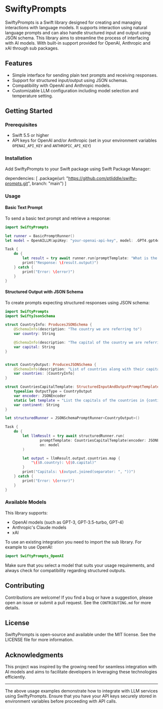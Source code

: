 # SwiftyPrompts

SwiftyPrompts is a Swift library designed for creating and managing interactions with language models. It supports
interaction using natural language prompts and can also handle structured input and output using JSON schema. This
library aims to streamline the process of interfacing with AI models. With built-in support provided for OpenAI,
Anthropic and xAI through sub packages.

## Features

- Simple interface for sending plain text prompts and receiving responses.
- Support for structured input/output using JSON schemas.
- Compatibility with OpenAI and Anthropic models.
- Customizable LLM configuration including model selection and temperature setting.

## Getting Started

### Prerequisites

- Swift 5.5 or higher
- API keys for OpenAI and/or Anthropic (set in your environment variables `OPENAI_API_KEY` and `ANTHROPIC_API_KEY`)

### Installation

Add SwiftyPrompts to your Swift package using Swift Package Manager:

dependencies: [
.package(url: "https://github.com/ptliddle/swifty-prompts.git", branch: "main")
]

### Usage

#### Basic Text Prompt

To send a basic text prompt and retrieve a response:

```swift
import SwiftyPrompts

let runner = BasicPromptRunner()
let model = OpenAILLM(apiKey: "your-openai-api-key", model: .GPT4.gpt4oLatest, temperature: 0.0)

Task {
    do {
        let result = try await runner.run(promptTemplate: "What is the capital of France?", on: model)
        print("Response: \(result.output)")
    } catch {
        print("Error: \(error)")
    }
}
```

#### Structured Output with JSON Schema

To create prompts expecting structured responses using JSON schema:

```swift
import SwiftyPrompts
import SwiftyJsonSchema

struct CountryInfo: ProducesJSONSchema {
    @SchemaInfo(description: "The country we are referring to")
    var country: String

    @SchemaInfo(description: "The capital of the country we are referring to")
    var capital: String
}


struct CountryOutput: ProducesJSONSchema {
    @SchemaInfo(description: "List of countries along with their capitals")
    var countries: [CountryInfo]
}

struct CountriesCapitalTemplate: StructuredInputAndOutputPromptTemplate {
    typealias OutputType = CountryOutput
    var encoder: JSONEncoder
    static let template = "List the capitals of the countries in {continent}"
    var continent: String
}

let structuredRunner = JSONSchemaPromptRunner<CountryOutput>()

Task {
    do {
        let llmResult = try await structuredRunner.run(
                promptTemplate: CountriesCapitalTemplate(encoder: JSONEncoder(), continent: "Europe"),
                on: model
        )

        let output = llmResult.output.countries.map {
            "\($0.country): \($0.capital)"
        }
        print("Capitals: \(output.joined(separator: ", "))")
    } catch {
        print("Error: \(error)")
    }
}

```

### Available Models

This library supports:

- OpenAI models (such as GPT-3, GPT-3.5-turbo, GPT-4)
- Anthropic's Claude models
- xAI

To use an existing integration you need to import the sub library. For example to use OpenAI:

```swift
import SwiftyPrompts_OpenAI
```

Make sure that you select a model that suits your usage requirements, and always check for compatibility regarding
structured outputs.

## Contributing

Contributions are welcome! If you find a bug or have a suggestion, please open an issue or submit a pull request. See
the `CONTRIBUTING.md` for more details.

## License

SwiftyPrompts is open-source and available under the MIT license. See the LICENSE file for more information.

## Acknowledgments

This project was inspired by the growing need for seamless integration with AI models and aims to facilitate developers
in leveraging these technologies efficiently.

---

The above usage examples demonstrate how to integrate with LLM services using SwiftyPrompts. Ensure that you have your
API keys securely stored in environment variables before proceeding with API calls.